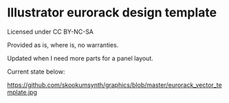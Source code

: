 # Illustrator eurorack design template

Licensed under CC BY-NC-SA

Provided as is, where is, no warranties.

Updated when I need more parts for a panel layout.


Current state below:

https://github.com/skookumsynth/graphics/blob/master/eurorack_vector_template.jpg
